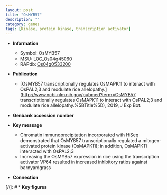 ```yaml
---
layout: post
title: "OsMYB57"
description: ""
category: genes
tags: [Kinase, protein kinase, transcription activator]
---
```


* **Information**  
    + Symbol: OsMYB57  
    + MSU: [LOC_Os04g45060](http://rice.plantbiology.msu.edu/cgi-bin/ORF_infopage.cgi?orf=LOC_Os04g45060)  
    + RAPdb: [Os04g0533200](http://rapdb.dna.affrc.go.jp/viewer/gbrowse_details/irgsp1?name=Os04g0533200)  

* **Publication**  
    + [OsMYB57 transcriptionally regulates OsMAPK11 to interact with OsPAL2;3 and modulate rice allelopathy.](http://www.ncbi.nlm.nih.gov/pubmed?term=OsMYB57 transcriptionally regulates OsMAPK11 to interact with OsPAL2;3 and modulate rice allelopathy.%5BTitle%5D), 2019, J Exp Bot.

* **Genbank accession number**  

* **Key message**  
    + Chromatin immunoprecipitation incorporated with HiSeq demonstrated that OsMYB57 transcriptionally regulated a mitogen-activated protein kinase (OsMAPK11); in addition, OsMAPK11 interacted with OsPAL2;3
    + Increasing the OsMYB57 expression in rice using the transcription activator VP64 resulted in increased inhibitory ratios against barnyardgrass

* **Connection**  

[//]: # * **Key figures**  


